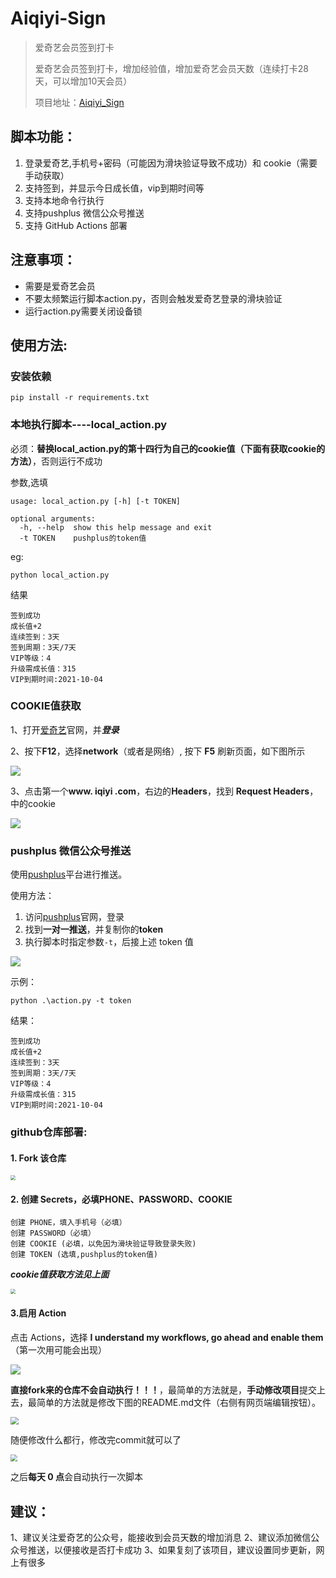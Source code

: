 # **Aiqiyi-Sign**

> 爱奇艺会员签到打卡
>
> 爱奇艺会员签到打卡，增加经验值，增加爱奇艺会员天数（连续打卡28天，可以增加10天会员）
>
> 项目地址：[Aiqiyi_Sign](https://github.com/ioutime/Aiqiyi_Sign)

## 脚本功能：

1. 登录爱奇艺,手机号+密码（可能因为滑块验证导致不成功）和 cookie（需要手动获取）
2. 支持签到，并显示今日成长值，vip到期时间等
3. 支持本地命令行执行
4. 支持pushplus 微信公众号推送
5. 支持 GitHub Actions 部署

## 注意事项：

- 需要是爱奇艺会员
- 不要太频繁运行脚本action.py，否则会触发爱奇艺登录的滑块验证
- 运行action.py需要关闭设备锁


使用方法:
---

### 安装依赖

```shell
pip install -r requirements.txt
```

### 本地执行脚本----local_action.py

必须：**替换local_action.py的第十四行为自己的cookie值（下面有获取cookie的方法）**，否则运行不成功

参数,选填

```shell
usage: local_action.py [-h] [-t TOKEN]

optional arguments:
  -h, --help  show this help message and exit
  -t TOKEN    pushplus的token值
```

eg:

```shell
python local_action.py
```

结果

```
签到成功
成长值+2
连续签到：3天
签到周期：3天/7天
VIP等级：4
升级需成长值：315
VIP到期时间:2021-10-04
```



### COOKIE值获取

1、打开[爱奇艺](https://www.iqiyi.com/)官网，并***登录***

2、按下**F12**，选择**network**（或者是网络）, 按下 **F5** 刷新页面，如下图所示

<img src="/img/2021-7-20 1-1.png"  />

3、点击第一个**www. iqiyi .com**，右边的**Headers**，找到 **Request Headers**，中的cookie

<img src="/img/2021-7-20 1-2.png"  />

### pushplus 微信公众号推送

使用[pushplus](http://www.pushplus.plus/)平台进行推送。

使用方法：

1. 访问[pushplus](http://www.pushplus.plus/)官网，登录
2. 找到**一对一推送**，并复制你的**token**
3. 执行脚本时指定参数`-t`，后接上述 token 值

<img src="/img/2021-7-15 token.png"  />

示例：

```shell
python .\action.py -t token
```

结果：

```
签到成功
成长值+2
连续签到：3天
签到周期：3天/7天
VIP等级：4
升级需成长值：315
VIP到期时间:2021-10-04
```



### github仓库部署:

#### 	1. Fork 该仓库

<img src="/img/2021-7-15 1-0.png" style="zoom:50%;" />

#### 	2. 创建 Secrets，必填PHONE、PASSWORD、COOKIE

```
创建 PHONE，填入手机号（必填）
创建 PASSWORD（必填）
创建 COOKIE (必填，以免因为滑块验证导致登录失败)
创建 TOKEN (选填,pushplus的token值)		
```

***cookie值获取方法见上面***

<img src="/img/2021-7-15 1.png" style="zoom:50%;" />	  

#### 	3.启用 Action

点击 Actions，选择 **I understand my workflows, go ahead and enable them**（第一次用可能会出现）

<img src="/img/2021-7-15 1-1.png"  />

**直接fork来的仓库不会自动执行！！！**，最简单的方法就是，**手动修改项目**提交上去，最简单的方法就是修改下图的README.md文件（右侧有网页端编辑按钮）。

<img src="/img/2021-7-15 2.png" style="zoom: 80%;" />	

随便修改什么都行，修改完commit就可以了

<img src="/img/2021-7-15 3.png" style="zoom: 67%;" />

之后**每天 0 点**会自动执行一次脚本

## 建议：

1、建议关注爱奇艺的公众号，能接收到会员天数的增加消息
2、建议添加微信公众号推送，以便接收是否打卡成功
3、如果复刻了该项目，建议设置同步更新，网上有很多

